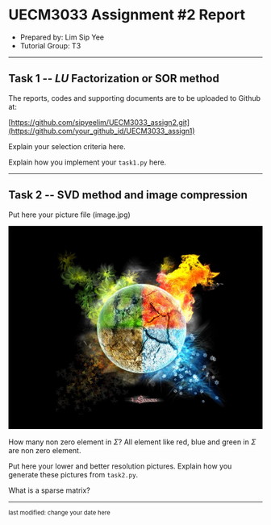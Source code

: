UECM3033 Assignment #2 Report
========================================================

- Prepared by: Lim Sip Yee
- Tutorial Group: T3

--------------------------------------------------------

## Task 1 --  $LU$ Factorization or SOR method

The reports, codes and supporting documents are to be uploaded to Github at: 

[https://github.com/sipyeelim/UECM3033_assign2.git](https://github.com/your_github_id/UECM3033_assign1)

Explain your selection criteria here.

Explain how you implement your `task1.py` here.

---------------------------------------------------------

## Task 2 -- SVD method and image compression

Put here your picture file (image.jpg)

![image.jpg](image.jpg)

How many non zero element in $\Sigma$?
All element like red, blue and green in $\Sigma$ are non zero element.

Put here your lower and better resolution pictures. Explain how you generate
these pictures from `task2.py`.

What is a sparse matrix?


-----------------------------------

<sup>last modified: change your date here</sup>
